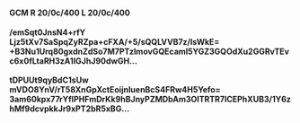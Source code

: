 #### GCM R 20/0c/400 L 20/0c/400
**/emSqt0JnsN4+rfY**<br/>**Ljz5tXv7SaSpqZyRZpa+cFXA/+5/sQQLVVB7z/lsWkE=**<br/>**+B3Nu1Urq80gxdnZdSo7M7PTzImovGQEcaml5YGZ3GQOdXu2GGRvTEvc6x0fLtaRH3zA1IGJhJ90dwGH...**<br/><br/>
**tDPUUt9qyBdC1sUw**<br/>**mVDO8YnV/rT58XnGpXctEoijnIuenBcS4FRw4H5Yefo=**<br/>**3am60kpx77rYflPHFmDrKk9hBJnyPZMDbAm3OITRTR7lCEPhXUB3/1Y6zhMf9dcvpkkJr9xPT2bR5xBG...**
